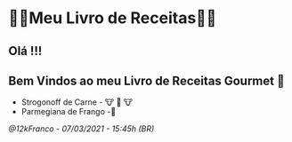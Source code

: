 # :man_cook:Meu​ ​Livro de Receitas:woman_cook: 

## Olá  !!!  

##         Bem Vindos  ao meu Livro de Receitas  Gourmet :wave: 

- Strogonoff de Carne​ ​-​ :cow: :cow2: :cow: 
- Parmegiana de Frango​​ ​-:chicken:   

*@12kFranco - 07/03/2021 -  15:45h  (BR)*

